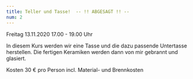 ```yaml
---
title: Teller und Tasse!  -- !! ABGESAGT !! --
num: 2
---
```


Freitag 13.11.2020     17.00 - 19.00 Uhr

In diesem Kurs werden wir eine Tasse und die dazu passende Untertasse herstellen.  Die fertigen Keramiken werden dann von mir gebrannt und glasiert.

Kosten 30 € pro Person incl. Material- und Brennkosten

